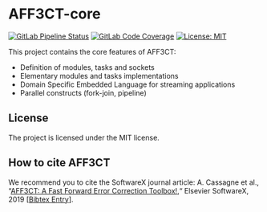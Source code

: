 # AFF3CT-core

[![GitLab Pipeline Status](https://img.shields.io/gitlab/pipeline-status/aff3ct/aff3ct-core.svg?branch=development)](https://gitlab.com/aff3ct/aff3ct-core/pipelines)
[![GitLab Code Coverage](https://img.shields.io/gitlab/pipeline-coverage/aff3ct/aff3ct-core?branch=development)](https://aff3ct.gitlab.io/aff3ct-core/)
[![License: MIT](https://img.shields.io/github/license/aff3ct/aff3ct-core.svg)](./LICENSE)

This project contains the core features of AFF3CT:
  - Definition of modules, tasks and sockets
  - Elementary modules and tasks implementations
  - Domain Specific Embedded Language for streaming applications
  - Parallel constructs (fork-join, pipeline)

## License

The project is licensed under the MIT license.

## How to cite AFF3CT

We recommend you to cite the SoftwareX journal article: A. Cassagne et al.,
“[AFF3CT: A Fast Forward Error Correction Toolbox!](https://doi.org/10.1016/j.softx.2019.100345),“
Elsevier SoftwareX, 2019 [[Bibtex Entry](https://aff3ct.github.io/resources/bibtex/Cassagne2019a%20-%20AFF3CT:%20A%20Fast%20Forward%20Error%20Correction%20Toolbox.bib)].
